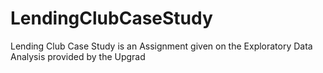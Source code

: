 # LendingClubCaseStudy
Lending Club Case Study is an Assignment given on the Exploratory Data Analysis provided by the Upgrad
